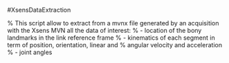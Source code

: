 #XsensDataExtraction

% This script allow to extract from a mvnx file generated by an acquisition with the Xsens MVN all the data of interest:
% - location of the bony landmarks in the link reference frame
% - kinematics of each segment in term of position, orientation, linear and 
%   angular velocity and acceleration
% - joint angles